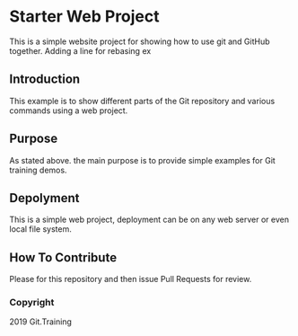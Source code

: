 # Starter Web Project

This is a simple website project for showing how to use git and GitHub together. Adding a line for rebasing ex

## Introduction

This example is to show different parts of the Git repository and various commands using a web project.

## Purpose

As stated above. the main purpose is to provide simple examples for Git training demos.

## Depolyment

This is a simple web project, deployment can be on any web server or even local file system.

## How To Contribute

Please for this repository and then issue Pull Requests for review.

### Copyright

2019 Git.Training
